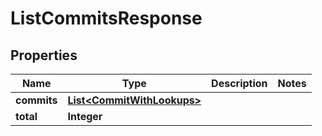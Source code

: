 

# ListCommitsResponse


## Properties

| Name | Type | Description | Notes |
|------------ | ------------- | ------------- | -------------|
|**commits** | [**List&lt;CommitWithLookups&gt;**](CommitWithLookups.md) |  |  |
|**total** | **Integer** |  |  |




